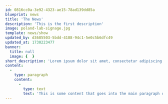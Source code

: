 ```yaml
---
id: 0816cc0a-3e92-4323-ae15-78ad139dd85a
blueprint: news
title: 'The News'
description: 'This is the first description'
image: poland-lab-signage.jpg
template: news/show
updated_by: d3685503-5bdd-4188-94c1-5e0c5b6dfc49
updated_at: 1730223477
banner:
  title: null
  image: {  }
short_description: 'Lorem ipsum dolor sit amet, consectetur adipiscing elit, sed do eiusmod tempor incididunt ut labore et dolore'
content:
  -
    type: paragraph
    content:
      -
        type: text
        text: 'This is some content that goes into the main paragraph of the news under the image'
---
```


